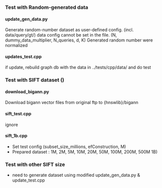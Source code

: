 ### Test with Random-generated data
#### update_gen_data.py
Generate random-number dataset as user-defined config. (incl. data/query/gt/)
data config cannot be set in the file. (N, dummy_data_multiplier, N_queries, d, K)
Generated random number were normalized

#### updates_test.cpp
if update, rebuild graph db with the data in ../tests/cpp/data/
and do test


### Test with SIFT dataset ()
#### download_bigann.py
Download bigann vector files from original ftp to {hnswlib}/bigann
#### sift_test.cpp
ignore
#### sift_1b.cpp
- Set test config (subset_size_millions, efConstruction, M)
- Prepared dataset : 1M, 2M, 5M, 10M, 20M, 50M, 100M, 200M, 500M 1B) 

### Test with other SIFT size
- need to generate dataset using modified update_gen_data.py & update_test.cpp
